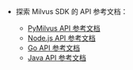 - 探索 Milvus SDK 的 API 参考文档：

  - [PyMilvus API 参考文档](/api-reference/pymilvus/v{{var.milvus_python_sdk_version}}/About.md)
  - [Node.js API 参考文档](/api-reference/node/v{{var.milvus_node_sdk_version}}/About.md)
  - [Go API 参考文档](/api-reference/go/v{{var.milvus_go_sdk_version}}/About.md)
  - [Java API 参考文档](/api-reference/java/v{{var.milvus_java_sdk_version}}/About.md)
